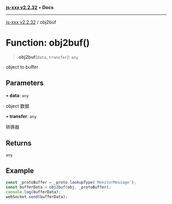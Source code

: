 [**js-xxx v2.2.32**](../README.md) • **Docs**

***

[js-xxx v2.2.32](../README.md) / obj2buf

# Function: obj2buf()

> **obj2buf**(`data`, `transfer`): `any`

object to buffer

## Parameters

• **data**: `any`

object 数据

• **transfer**: `any`

转换器

## Returns

`any`

## Example

```ts
const _protoBuffer = _proto.lookupType('MonitorMessage');
const bufferData = obj2buf(obj, _protoBuffer);
console.log(bufferData);
webSocket.send(bufferData);
```
